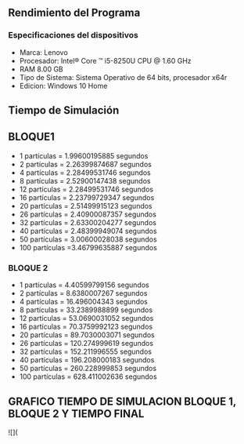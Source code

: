 ## Rendimiento del Programa
### Especificaciones del dispositivos
- Marca: Lenovo
- Procesador: Intel® Core ™  i5-8250U CPU @ 1.60 GHz
- RAM 8.00 GB
- Tipo de Sistema: Sistema Operativo de 64 bits, procesador x64r
- Edicion: Windows 10 Home
## Tiempo de Simulación

 ## BLOQUE1
-	1 partículas = 1.99600195885 segundos
-	2 partículas = 2.26399874687 segundos
-	4 partículas = 2.28499531746 segundos
-	8 partículas  = 2.52900147438 segundos
- 12 partículas  = 2.28499531746 segundos
- 16 partículas  = 2.23799729347 segundos
- 20 partículas  = 2.51499915123 segundos
- 26 partículas  = 2.40900087357 segundos
- 32 partículas  = 2.63300204277 segundos
- 40 partículas  = 2.48399949074 segundos
- 50 partículas  = 3.00600028038 segundos
- 100  partículas  =3.46799635887 segundos



### BLOQUE 2
-	1 partículas = 4.40599799156 segundos
-	2 partículas = 8.6380007267 segundos
-	4 partículas = 16.496004343 segundos
-	8 partículas  = 33.2389988899 segundos
- 12 partículas  = 53.0690031052 segundos
- 16 partículas  = 70.3759992123 segundos
- 20 partículas  = 89.7030003071 segundos
- 26 partículas  = 120.274999619 segundos
- 32 partículas  = 152.211996555 segundos
- 40 partículas  = 196.208000183 segundos
- 50 partículas  = 260.228999853 segundos
- 100  partículas  = 628.411002636 segundos
 
 ## GRAFICO TIEMPO DE SIMULACION BLOQUE 1, BLOQUE 2 Y TIEMPO FINAL
![](

